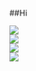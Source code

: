 ##Hi



<img src="https://img.shields.io/badge/Python-3766AB?style=flat-square&logo=Python&logoColor=white"/></a>
<br>
<img src="https://img.shields.io/badge/JAVA-FE9A2E?style=flat-square&logo=JAVA&logoColor=black"/></a>
<br>
<img src="https://img.shields.io/badge/Android-81F781?style=flat-square&logo=Android&logoColor=black"/></a>
<br>
<img src="https://img.shields.io/badge/Kotlin-c88fd9?style=flat-square&logo=Kotlin&logoColor=black"/></a>
